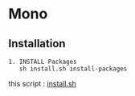 # Mono

## Installation

    1. INSTALL Packages
       sh install.sh install-packages

this script : [install.sh](https://github.com/ghsable/dotfiles/blob/main/bin/apl/mono/install.sh)
